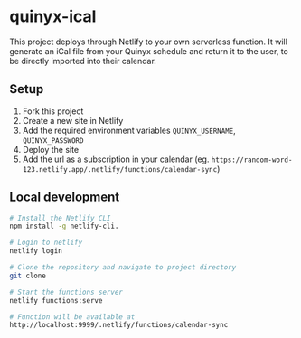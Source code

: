 # quinyx-ical

This project deploys through Netlify to your own serverless function. It will generate an iCal file from your Quinyx schedule and return it to the user, to be directly imported into their calendar.

## Setup
1. Fork this project
2. Create a new site in Netlify
3. Add the required environment variables `QUINYX_USERNAME`, `QUINYX_PASSWORD`
4. Deploy the site
5. Add the url as a subscription in your calendar (eg. `https://random-word-123.netlify.app/.netlify/functions/calendar-sync`)

## Local development
```zsh
# Install the Netlify CLI
npm install -g netlify-cli.

# Login to netlify
netlify login

# Clone the repository and navigate to project directory
git clone

# Start the functions server
netlify functions:serve

# Function will be available at
http://localhost:9999/.netlify/functions/calendar-sync
```
